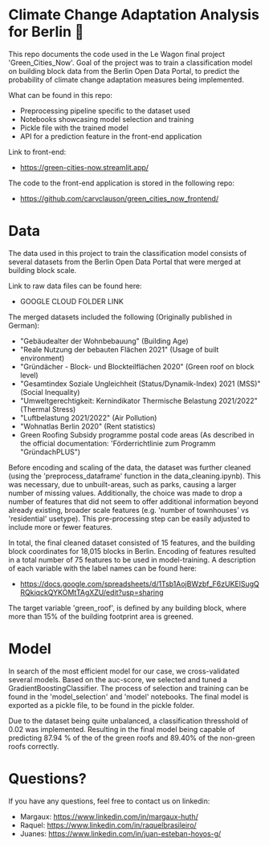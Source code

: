 # Climate Change Adaptation Analysis for Berlin 🌳
This repo documents the code used in the Le Wagon final project 'Green_Cities_Now'. Goal of the project was to
train a classification model on building block data from the Berlin Open Data Portal, to predict the probability
of climate change adaptation measures being implemented.

What can be found in this repo:
- Preprocessing pipeline specific to the dataset used
- Notebooks showcasing model selection and training
- Pickle file with the trained model
- API for a prediction feature in the front-end application

Link to front-end:
- https://green-cities-now.streamlit.app/

The code to the front-end application is stored in the following repo:
- https://github.com/carvclauson/green_cities_now_frontend/


# Data
The data used in this project to train the classification model consists of several datasets
from the Berlin Open Data Portal that were merged at building block scale.

Link to raw data files can be found here:
- GOOGLE CLOUD FOLDER LINK

The merged datasets included the following (Originally published in German):
- "Gebäudealter der Wohnbebauung" (Building Age)
- "Reale Nutzung der bebauten Flächen 2021" (Usage of built environment)
- "Gründächer - Block- und Blockteilflächen 2020" (Green roof on block level)
- "Gesamtindex Soziale Ungleichheit (Status/Dynamik-Index) 2021 (MSS)" (Social Inequality)
- "Umweltgerechtigkeit: Kernindikator Thermische Belastung 2021/2022" (Thermal Stress)
- "Luftbelastung 2021/2022" (Air Pollution)
- "Wohnatlas Berlin 2020" (Rent statistics)
- Green Roofing Subsidy programme postal code areas (As described in the official documentation: 'Förderrichtlinie zum Programm "GründachPLUS")

Before encoding and scaling of the data, the dataset was further cleaned (using the 'preprocess_dataframe' function in the data_cleaning.ipynb). This was necessary, due to unbuilt-areas, such as parks, causing a larger number of missing values. Additionally, the choice was made to drop a number of features that did not seem to offer additional information beyond already existing, broader scale features (e.g. 'number of townhouses' vs 'residential' usetype). This pre-processing step can be easily adjusted to include more or fewer features.

In total, the final cleaned dataset consisted of 15 features, and the building block coordinates for 18,015 blocks in Berlin. Encoding of features resulted in a total number of 75 features to be used in model-training. A description of each variable with the label names can be found here:
- https://docs.google.com/spreadsheets/d/1Tsb1AojBWzbf_F6zUKElSugQRQkiqckQYKOMtTAgXZU/edit?usp=sharing

The target variable 'green_roof', is defined by any building block, where more than 15% of the building footprint area is greened.

# Model
In search of the most efficient model for our case, we cross-validated several models. Based on the auc-score, we selected and tuned a GradientBoostingClassifier. The process of selection and training can be found in the 'model_selection' and 'model' notebooks. The final model is exported as a pickle file, to be found in the pickle folder.

Due to the dataset being quite unbalanced, a classification thresshold of 0.02 was implemented. Resulting in the final model being capable of predicting 87.94 % of the of the green roofs and 89.40% of the non-green roofs correctly.

# Questions?

If you have any questions, feel free to contact us on linkedin:
- Margaux: https://www.linkedin.com/in/margaux-huth/
- Raquel: https://www.linkedin.com/in/raquelbrasileiro/
- Juanes: https://www.linkedin.com/in/juan-esteban-hoyos-g/
